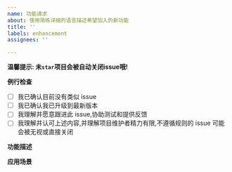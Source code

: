 ```yaml
---
name: 功能请求
about: 使用简练详细的语言描述希望加入的新功能
title: ''
labels: enhancement
assignees: ''

---
```


**温馨提示: 未`star`项目会被自动关闭issue哦!**

**例行检查**

+ [ ] 我已确认目前没有类似 issue
+ [ ] 我已确认我已升级到最新版本
+ [ ] 我理解并愿意跟进此 issue,协助测试和提供反馈
+ [ ] 我理解并认可上述内容,并理解项目维护者精力有限,不遵循规则的 issue 可能会被无视或直接关闭

**功能描述**

**应用场景**
